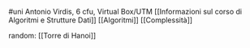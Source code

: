 #uni 
Antonio Virdis, 6 cfu, Virtual Box/UTM
[[Informazioni sul corso di Algoritmi e Strutture Dati]] 
[[Algoritmi]] 
[[Complessità]] 

random:
[[Torre di Hanoi]] 
